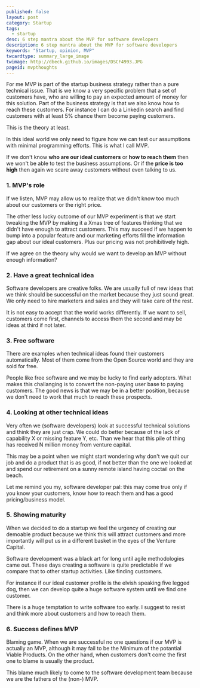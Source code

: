 ```yaml
---
published: false
layout: post
category: Startup
tags:
  - startup
desc: 6 step mantra about the MVP for software developers
description: 6 step mantra about the MVP for software developers
keywords: "Startup, opinion, MVP"
twcardtype: summary_large_image
twimage: http://dbeck.github.io/images/DSCF4993.JPG
pageid: mvpthoughts
---
```


For me MVP is part of the startup business strategy rather than a pure technical issue. That is we know a very specific problem that a set of customers have, who are willing to pay an expected amount of money for this solution. Part of the business strategy is that we also know how to reach these customers. For instance I can do a Linkedin search and find customers with at least 5% chance them become paying customers.

This is the theory at least.

In this ideal world we only need to figure how we can test our assumptions with minimal programming efforts. This is what I call MVP.

If we don't know **who are our ideal customers** or **how to reach them** then we won't be able to test the business assumptions. Or if the **price is too high** then again we scare away customers without even talking to us.

### 1. MVP's role

If we listen, MVP may allow us to realize that we didn't know too much about our customers or the right price.

The other less lucky outcome of our MVP experiment is that we start tweaking the MVP by making it a Xmas tree of features thinking that we didn't have enough to attract customers. This may succeed if we happen to bump into a popular feature and our marketing efforts fill the information gap about our ideal customers. Plus our pricing was not prohibitively high.

If we agree on the theory why would we want to develop an MVP without enough information?

### 2. Have a great technical idea

Software developers are creative folks. We are usually full of new ideas that we think should be successful on the market because they just sound great. We only need to hire marketers and sales and they will take care of the rest.

It is not easy to accept that the world works differently. If we want to sell, customers come first, channels to access them the second and may be ideas at third if not later.

### 3. Free software

There are examples when technical ideas found their customers automatically. Most of them come from the Open Source world and they are sold for free.

People like free software and we may be lucky to find early adopters. What makes this challanging is to convert the non-paying user base to paying customers. The good news is that we may be in a better position, because we don't need to work that much to reach these prospects.

### 4. Looking at other technical ideas

Very often we (software developers) look at successful technical solutions and think they are just crap. We could do better because of the lack of capability X or missing feature Y, etc. Than we hear that this pile of thing has received N million money from venture capital.

This may be a point when we might start wondering why don't we quit our job and do a product that is as good, if not better than the one we looked at and spend our retirement on a sunny remote island having coctail on the beach.

Let me remind you my, software developer pal: this may come true only if you know your customers, know how to reach them and has a good pricing/business model.

### 5. Showing maturity

When we decided to do a startup we feel the urgency of creating our demoable product because we think this will attract customers and more importantly will put us in a different basket in the eyes of the Venture Capital.

Software development was a black art for long until agile methodologies came out. These days creating a software is quite predictable if we compare that to other startup activities. Like finding customers.

For instance if our ideal customer profile is the elvish speaking five legged dog, then we can develop quite a huge software system until we find one customer.

There is a huge temptation to write software too early. I suggest to resist and think more about customers and how to reach them.

### 6. Success defines MVP

Blaming game. When we are successful no one questions if our MVP is actually an MVP, although it may fail to be the Minimum of the potantial Viable Products. On the other hand, when customers don't come the first one to blame is usually the product.

This blame much likely to come to the software development team because we are the fathers of the (non-) MVP.
